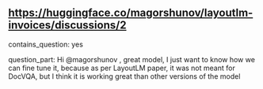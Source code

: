 ## https://huggingface.co/magorshunov/layoutlm-invoices/discussions/2

contains_question: yes

question_part: Hi @magorshunov , great model, I just want to know how we can fine tune it, because as per LayoutLM paper, it was not meant for DocVQA, but I think it is working great than other versions of the model